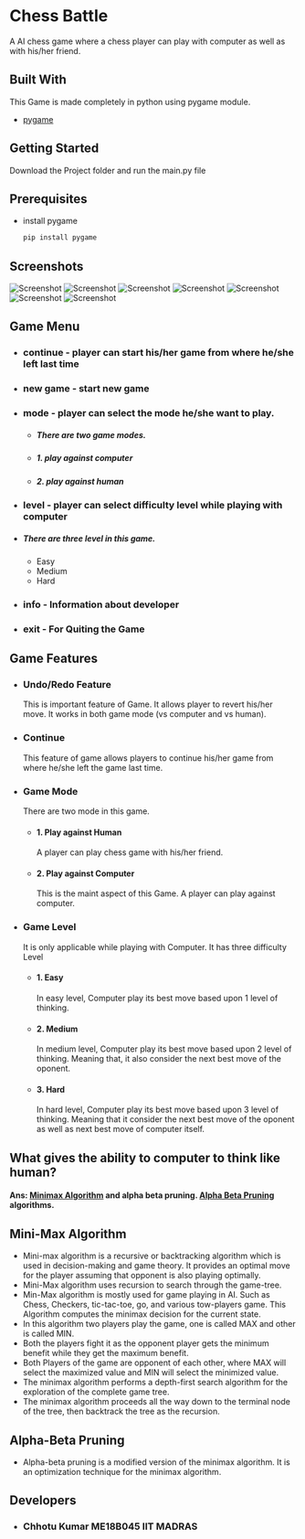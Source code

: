 # Chess Battle
A AI chess game where a chess player can play with computer as well as with his/her friend.

## Built With
This Game is made completely in python using pygame module.
* [pygame](https://pypi.org/project/pygame/)
## Getting Started
Download the Project folder and run the main.py file
## Prerequisites
* install pygame
  ```sh
  pip install pygame
  ```
## Screenshots
![Screenshot](screenshots/1.jpg)
![Screenshot](screenshots/2.jpg)
![Screenshot](screenshots/3.jpg)
![Screenshot](screenshots/4.jpg)
![Screenshot](screenshots/5.jpg)
![Screenshot](screenshots/6.jpg)
![Screenshot](screenshots/7.jpg)


## Game Menu
* ### continue - player can start his/her game from where he/she left last time
* ### new game - start new game
* ### mode - player can select the mode he/she want to play.
  * ##### There are two game modes.
  * ##### 1. play against computer
  * ##### 2. play against human
* ### level - player can select difficulty level while playing with computer
 * ##### There are three level in this game.
   * Easy
   * Medium
   * Hard
* ### info - Information about developer
* ### exit - For Quiting the Game


## Game Features
* ### Undo/Redo Feature
    This is important feature of Game. It allows player to revert his/her move. It works in both game mode (vs computer and vs human).
* ### Continue
    This feature of game allows players to continue his/her game from where he/she left the game last time.
* ### Game Mode
    There are two mode in this game.
  * #### 1. Play against Human
    A player can play chess game with his/her friend.
  * #### 2. Play against Computer
    This is the maint aspect of this Game. A player can play against computer.
* ### Game Level
    It is only applicable while playing with Computer. It has three difficulty Level
  * #### 1. Easy
    In easy level, Computer play its best move based upon 1 level of thinking.
  * #### 2. Medium
    In medium level, Computer play its best move based upon 2 level of thinking. Meaning that, it also consider the next best move of the oponent.
  * #### 3. Hard
    In hard level, Computer play its best move based upon 3 level of thinking. Meaning that it consider the next best move of the oponent as well as next best move of computer itself.

## What gives the ability to computer to think like human?
#### Ans:  [Minimax Algorithm](https://www.javatpoint.com/mini-max-algorithm-in-ai)  and alpha beta pruning. [Alpha Beta Pruning](https://www.javatpoint.com/ai-alpha-beta-pruning) algorithms.

## Mini-Max Algorithm
* Mini-max algorithm is a recursive or backtracking algorithm which is used in decision-making and game theory. It provides an optimal move for the player assuming that opponent is also playing optimally.
* Mini-Max algorithm uses recursion to search through the game-tree.
* Min-Max algorithm is mostly used for game playing in AI. Such as Chess, Checkers, tic-tac-toe, go, and various tow-players game. This Algorithm computes the minimax decision for the current state.
* In this algorithm two players play the game, one is called MAX and other is called MIN.
* Both the players fight it as the opponent player gets the minimum benefit while they get the maximum benefit.
* Both Players of the game are opponent of each other, where MAX will select the maximized value and MIN will select the minimized value.
* The minimax algorithm performs a depth-first search algorithm for the exploration of the complete game tree.
* The minimax algorithm proceeds all the way down to the terminal node of the tree, then backtrack the tree as the recursion.


## Alpha-Beta Pruning
* Alpha-beta pruning is a modified version of the minimax algorithm. It is an optimization technique for the minimax algorithm.
## Developers
* ### Chhotu Kumar ME18B045 IIT MADRAS
